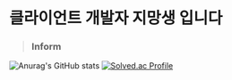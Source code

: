 # 클라이언트 개발자 지망생 입니다

> ### Inform
![Anurag's GitHub stats](https://github-readme-stats.vercel.app/api?username=dkdkdsa&show_icons=true&theme=radical&locale=kr)
[![Solved.ac Profile](http://mazassumnida.wtf/api/v2/generate_badge?boj=bos94330)](https://solved.ac/bos94330/)
